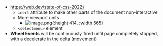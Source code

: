 - https://web.dev/state-of-css-2022/
	- `inert` attribute to make other parts of the document non-interactive
	- More viewport units
		- ![image.png](../assets/image_1653367947502_0.png){:height 414, :width 565}
	- `<selectmenu>` element
- **Wheel Events** will be continuously fired until page completely stopped, with a decelerate in the delta (movement)
